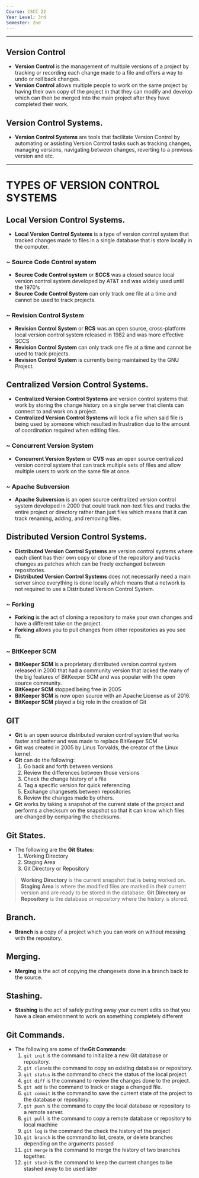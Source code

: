 ```yaml
---
Course: CSCC 22
Year Level: 3rd
Semester: 2nd
---
```

---
## Version Control
- **Version Control** is the management of multiple versions of a project by tracking or recording each change made to a file and offers a way to undo or roll back changes.
- **Version Control** allows multiple people to work on the same project by having their own copy of the project in that they can modify and develop which can then be merged into the main project after they have completed their work.

## Version Control Systems.
- **Version Control Systems** are tools that facilitate Version Control by automating or assisting Version Control tasks such as tracking changes, managing versions, navigating between changes, reverting to a previous version and etc.

---

# **TYPES OF VERSION CONTROL SYSTEMS**
## Local Version Control Systems.
- **Local Version Control Systems** is a type of version control system that tracked changes made to files in a single database that is store locally in the computer.

### ~ Source Code Control system
- **Source Code Control system** or **SCCS** was a closed source local version control system developed by AT&T and was widely used until the 1970's
- **Source Code Control System** can only track one file at a time and cannot be used to track projects.

### ~ Revision Control System
- **Revision Control System** or **RCS** was an open source, cross-platform local version control system released in 1982 and was more effective SCCS
- **Revision Control System** can only track one file at a time and cannot be used to track projects.
- **Revision Control System** is currently being maintained by the GNU Project.

## Centralized Version Control Systems.
- **Centralized Version Control Systems** are version control systems that work by storing the change history on a single server that clients can connect to and work on a project.
- **Centralized Version Control Systems** will lock a file when said file is being used by someone which resulted in frustration due to the amount of coordination required when editing files.
### ~ Concurrent Version System
- **Concurrent Version System** or **CVS** was an open source centralized version control system that can track multiple sets of files and allow multiple users to work on the same file at once.

### ~ Apache Subversion
- **Apache Subversion** is an open source centralized version control system developed in 2000 that could track non-text files and tracks the entire project or directory rather than just files which means that it can track renaming, adding, and removing files.

## Distributed Version Control Systems.
- **Distributed Version Control Systems** are version control systems where each client has their own copy or clone of the repository and tracks changes as patches which can be freely exchanged between repositories.
- **Distributed Version Control Systems** does not necessarily need a main server since everything is done locally which means that a network is not required to use a Distributed Version Control System.

### ~ Forking
- **Forking** is the act of cloning a repository to make your own changes and have a different take on the project.
- **Forking** allows you to pull changes from other repositories as you see fit.

### ~ BitKeeper SCM
- **BitKeeper SCM** is a proprietary distributed version control system released in 2000 that had a community version that lacked the many of the big features of BitKeeper SCM and was popular with the open source community.
- **BitKeeper SCM** stopped being free in 2005
- **BitKeeper SCM** is now open source with an Apache License as of 2016.
- **BitKeeper SCM** played a big role in the creation of Git

## GIT
- **Git** is an open source distributed version control system that works faster and better and was made to replace BitKeeper SCM
- **Git** was created in 2005 by Linus Torvalds, the creator of the Linux kernel.
- **Git** can do the following:
    1. Go back and forth between versions
    2. Review the differences between those versions
    3. Check the change history of a file
    4. Tag a specific version for quick referencing
    5. Exchange changesets between repositories
    6. Review the changes made by others.
- **Git** works by taking a snapshot of the current state of the project and performs a checksum on the snapshot so that it can know which files are changed by comparing the checksums.

## Git States.
- The following are the **Git States**:
    1. Working Directory
    2. Staging Area
    3. Git Directory or Repository

>**Working Directory** is the current snapshot that is being worked on.
>**Staging Area** is where the modified files are marked in their current version and are ready to be stored in the database.
> **Git Directory or Repository** is the database or repository where the history is stored.

## Branch.
- **Branch** is a copy of a project which you can work on without messing with the repository.

## Merging.
- **Merging** is the act of copying the changesets done in a branch back to the source.

## Stashing.
- **Stashing** is the act of safely putting away your current edits so that you have a clean environment to work on something completely different
	
## Git Commands.
- The following are some of the**Git Commands**:
    1. `git init` is the command to initialize a new Git database or repository.
    2. `git clone`is the command to copy an existing database or repository.
    3. `git status` is the command to check the status of the local project.
    4. `git diff` is the command to review the changes done to the project.
    5. `git add` is the command to track or stage a changed file.
    6. `git commit` is the command to save the current state of the project to the database or repository.
    7. `git push` is the command to copy the local database or repository to a remote server.
    8. `git pull` is the command to copy a remote database or repository to local machine
    9. `git log` is the command the check the history of the project
    10. `git branch` is the command to list, create, or delete branches depending on the arguments passed
    11. `git merge` is the command to merge the history of two branches together.
    12. `git stash` is the command to keep the current changes to be stashed away to be used later